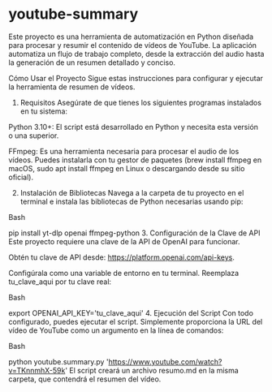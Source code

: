 # youtube-summary
Este proyecto es una herramienta de automatización en Python diseñada para procesar y resumir el contenido de vídeos de YouTube. La aplicación automatiza un flujo de trabajo completo, desde la extracción del audio hasta la generación de un resumen detallado y conciso.


Cómo Usar el Proyecto
Sigue estas instrucciones para configurar y ejecutar la herramienta de resumen de vídeos.

1. Requisitos
Asegúrate de que tienes los siguientes programas instalados en tu sistema:

Python 3.10+: El script está desarrollado en Python y necesita esta versión o una superior.

FFmpeg: Es una herramienta necesaria para procesar el audio de los vídeos. Puedes instalarla con tu gestor de paquetes (brew install ffmpeg en macOS, sudo apt install ffmpeg en Linux o descargando desde su sitio oficial).

2. Instalación de Bibliotecas
Navega a la carpeta de tu proyecto en el terminal e instala las bibliotecas de Python necesarias usando pip:

Bash

pip install yt-dlp openai ffmpeg-python
3. Configuración de la Clave de API
Este proyecto requiere una clave de la API de OpenAI para funcionar.

Obtén tu clave de API desde: https://platform.openai.com/api-keys.

Configúrala como una variable de entorno en tu terminal. Reemplaza tu_clave_aqui por tu clave real:

Bash

export OPENAI_API_KEY='tu_clave_aqui'
4. Ejecución del Script
Con todo configurado, puedes ejecutar el script. Simplemente proporciona la URL del vídeo de YouTube como un argumento en la línea de comandos:

Bash

python youtube.summary.py 'https://www.youtube.com/watch?v=TKnnmhX-59k'
El script creará un archivo resumo.md en la misma carpeta, que contendrá el resumen del vídeo.

